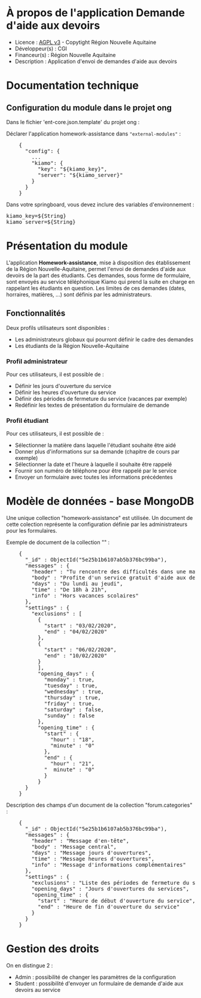 # À propos de l'application Demande d'aide aux devoirs
* Licence : [AGPL v3](http://www.gnu.org/licenses/agpl.txt) - Copytight Région Nouvelle Aquitaine
* Développeur(s) : CGI
* Financeur(s) : Région Nouvelle Aquitaine
* Description : Application d'envoi de demandes d'aide aux devoirs

# Documentation technique
## Configuration du module dans le projet ong

Dans le fichier 'ent-core.json.template' du projet ong :

Déclarer l'application homework-assistance dans `"external-modules"` :
<pre>
	{
	  "config": {
		...
		"kiamo": {
		  "key": "${kiamo_key}",
		  "server": "${kiamo_server}"
		}
	  }
	}
</pre>

Dans votre springboard, vous devez inclure des variables d'environnement : 
<pre>
kiamo_key=${String}
kiamo_server=${String}
</pre>


# Présentation du module

L'application **Homework-assistance**, mise à disposition des établissement de la Région Nouvelle-Aquitaine, permet l'envoi de demandes d'aide aux devoirs de la part des étudiants.
Ces demandes, sous forme de formulaire, sont envoyés au service téléphonique Kiamo qui prend la suite en charge en rappelant les étudiants en question.
Les limites de ces demandes (dates, horraires, matières, ...) sont définis par les administrateurs.

## Fonctionnalités

Deux profils utilisateurs sont disponibles :
 - Les administrateurs globaux qui pourront définir le cadre des demandes
 - Les étudiants de la Région Nouvelle-Aquitaine

### Profil administrateur

Pour ces utilisateurs, il est possible de :
 - Définir les jours d'ouverture du service
 - Définir les heures d'ouverture du service
 - Définir des périodes de fermeture du service (vacances par exemple)
 - Redéfinir les textes de présentation du formulaire de demande

### Profil étudiant

Pour ces utilisateurs, il est possible de :
 - Sélectionner la matière dans laquelle l'étudiant souhaite être aidé
 - Donner plus d'informations sur sa demande (chapitre de cours par exemple)
 - Sélectionner la date et l'heure à laquelle il souhaite être rappelé
 - Fournir son numéro de téléphone pour être rappelé par le service
 - Envoyer un formulaire avec toutes les informations précédentes


# Modèle de données - base MongoDB
Une unique collection "homework-assistance" est utilisée.
Un document de cette colection représente la configuration définie par les administrateurs pour les formulaires.

Exemple de document de la collection "" :
<pre>
	{
	  "_id" : ObjectId("5e25b1b6107ab5b376bc99ba"),
	  "messages" : {
		"header" : "Tu rencontre des difficultés dans une matière ?\nTu souhaites obtenir un soutien scolaire personnalisé ?",
		"body" : "Profite d'un service gratuit d'aide aux devoirs par téléphone. L'équipe te recontactera le jour et l'heure souhaités.",
		"days" : "Du lundi au jeudi",
		"time" : "De 18h à 21h",
		"info" : "Hors vacances scolaires"
	  },
	  "settings" : {
	    "exclusions" : [
		  {
			"start" : "03/02/2020",
			"end" : "04/02/2020"
		  }, 
		  {
			"start" : "06/02/2020",
			"end" : "10/02/2020"
		  }
		  ],
		  "opening_days" : {
			"monday" : true,
			"tuesday" : true,
			"wednesday" : true,
			"thursday" : true,
			"friday" : true,
			"saturday" : false,
			"sunday" : false
		  },
		  "opening_time" : {
			"start" : {
			  "hour" : "18",
			  "minute" : "0"
			},
			"end" : {
			  "hour" : "21",
			"  minute" : "0"
			}
		  }
	  }
	}
</pre>

Description des champs d'un document de la collection "forum.categories" :
<pre>
	{
	  "_id" : ObjectId("5e25b1b6107ab5b376bc99ba"),
	  "messages" : {
		"header" : "Message d'en-tête",
		"body" : "Message central",
		"days" : "Message jours d'ouvertures",
		"time" : "Message heures d'ouvertures",
		"info" : "Message d'informations complémentaires"
	  },
	  "settings" : {
		"exclusions" : "Liste des périodes de fermeture du service",
		"opening_days" : "Jours d'ouvertures du services",
		"opening_time" : {
		  "start" : "Heure de début d'ouverture du service",
		  "end" : "Heure de fin d'ouverture du service"
		}
	  }
	}
</pre>

# Gestion des droits
On en distingue 2 :
 - Admin : possibilité de changer les paramètres de la configuration
 - Student : possibilité d'envoyer un formulaire de demande d'aide aux devoirs au service